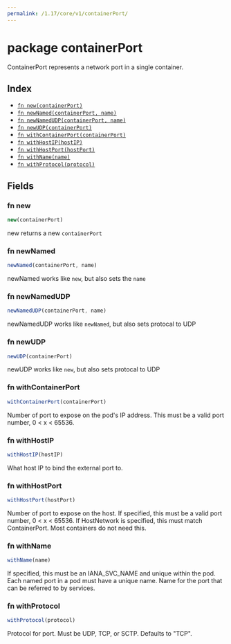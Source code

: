 ```yaml
---
permalink: /1.17/core/v1/containerPort/
---
```


# package containerPort

ContainerPort represents a network port in a single container.

## Index

* [`fn new(containerPort)`](#fn-new)
* [`fn newNamed(containerPort, name)`](#fn-newnamed)
* [`fn newNamedUDP(containerPort, name)`](#fn-newnamedudp)
* [`fn newUDP(containerPort)`](#fn-newudp)
* [`fn withContainerPort(containerPort)`](#fn-withcontainerport)
* [`fn withHostIP(hostIP)`](#fn-withhostip)
* [`fn withHostPort(hostPort)`](#fn-withhostport)
* [`fn withName(name)`](#fn-withname)
* [`fn withProtocol(protocol)`](#fn-withprotocol)

## Fields

### fn new

```ts
new(containerPort)
```

new returns a new `containerPort`

### fn newNamed

```ts
newNamed(containerPort, name)
```

newNamed works like `new`, but also sets the `name`

### fn newNamedUDP

```ts
newNamedUDP(containerPort, name)
```

newNamedUDP works like `newNamed`, but also sets protocal to UDP

### fn newUDP

```ts
newUDP(containerPort)
```

newUDP works like `new`, but also sets protocal to UDP

### fn withContainerPort

```ts
withContainerPort(containerPort)
```

Number of port to expose on the pod's IP address. This must be a valid port number, 0 < x < 65536.

### fn withHostIP

```ts
withHostIP(hostIP)
```

What host IP to bind the external port to.

### fn withHostPort

```ts
withHostPort(hostPort)
```

Number of port to expose on the host. If specified, this must be a valid port number, 0 < x < 65536. If HostNetwork is specified, this must match ContainerPort. Most containers do not need this.

### fn withName

```ts
withName(name)
```

If specified, this must be an IANA_SVC_NAME and unique within the pod. Each named port in a pod must have a unique name. Name for the port that can be referred to by services.

### fn withProtocol

```ts
withProtocol(protocol)
```

Protocol for port. Must be UDP, TCP, or SCTP. Defaults to "TCP".